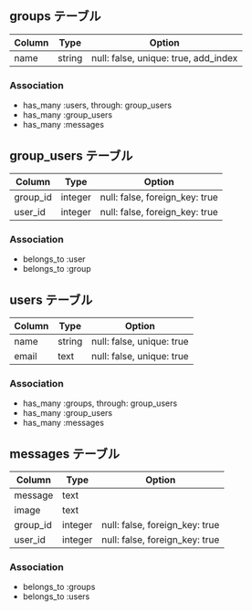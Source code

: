 ## groups テーブル

|Column|Type|Option|
|------|----|------|
|name|string|null: false, unique: true, add_index|

### Association
- has_many :users, through: group_users
- has_many :group_users
- has_many :messages

## group_users テーブル
|Column|Type|Option|
|------|----|------|
|group_id|integer|null: false, foreign_key: true|
|user_id|integer|null: false, foreign_key: true|

### Association
- belongs_to :user
- belongs_to :group

## users テーブル

|Column|Type|Option|
|------|----|------|
|name|string|null: false, unique: true|
|email|text|null: false, unique: true|

### Association
- has_many :groups, through: group_users
- has_many :group_users
- has_many :messages

## messages テーブル

|Column|Type|Option|
|------|----|------|
|message|text|
|image|text|
|group_id|integer|null: false, foreign_key: true|
|user_id|integer|null: false, foreign_key: true|

### Association
- belongs_to :groups
- belongs_to :users
